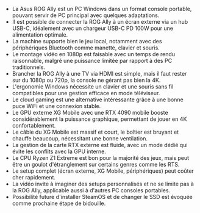 - La Asus ROG Ally est un PC Windows dans un format console portable, pouvant servir de PC principal avec quelques adaptations.
- Il est possible de connecter la ROG Ally à un écran externe via un hub USB-C, idéalement avec un chargeur USB-C PD 100W pour une alimentation optimale.
- La machine supporte bien le jeu local, notamment avec des périphériques Bluetooth comme manette, clavier et souris.
- Le montage vidéo en 1080p est faisable avec un temps de rendu raisonnable, malgré une puissance limitée par rapport à des PC traditionnels.
- Brancher la ROG Ally à une TV via HDMI est simple, mais il faut rester sur du 1080p ou 720p, la console ne gérant pas bien la 4K.
- L'ergonomie Windows nécessite un clavier et une souris sans fil compatibles pour une gestion efficace en mode téléviseur.
- Le cloud gaming est une alternative intéressante grâce à une bonne puce WiFi et une connexion stable.
- Le GPU externe XG Mobile avec une RTX 4090 mobile booste considérablement la puissance graphique, permettant de jouer en 4K confortablement.
- Le câble du XG Mobile est massif et court, le boîtier est bruyant et chauffe beaucoup, nécessitant une bonne ventilation.
- La gestion de la carte RTX externe est fluide, avec un mode dédié qui évite les conflits avec la GPU interne.
- Le CPU Ryzen Z1 Extreme est bon pour la majorité des jeux, mais peut être un goulot d'étranglement sur certains genres comme les RTS.
- Le setup complet (écran externe, XG Mobile, périphériques) peut coûter cher rapidement.
- La vidéo invite à imaginer des setups personnalisés et ne se limite pas à la ROG Ally, applicable aussi à d'autres PC consoles portables.
- Possibilité future d'installer SteamOS et de changer le SSD est évoquée comme prochaine étape de bidouille.